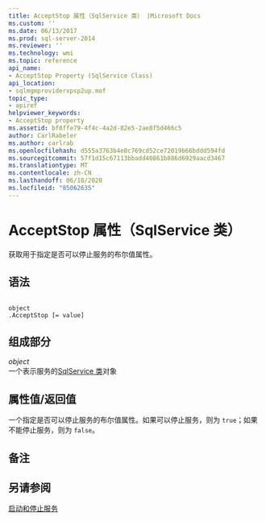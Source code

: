 ```yaml
---
title: AcceptStop 属性（SqlService 类） |Microsoft Docs
ms.custom: ''
ms.date: 06/13/2017
ms.prod: sql-server-2014
ms.reviewer: ''
ms.technology: wmi
ms.topic: reference
api_name:
- AcceptStop Property (SqlService Class)
api_location:
- sqlmgmproviderxpsp2up.mof
topic_type:
- apiref
helpviewer_keywords:
- AcceptStop property
ms.assetid: bf8ffe79-4f4c-4a2d-82e5-2ae8f5d466c5
author: CarlRabeler
ms.author: carlrab
ms.openlocfilehash: d555a3763b4e8c769cd52ce72019b66bddd594fd
ms.sourcegitcommit: 57f1d15c67113bbadd40861b886d6929aacd3467
ms.translationtype: MT
ms.contentlocale: zh-CN
ms.lasthandoff: 06/18/2020
ms.locfileid: "85062635"
---
```

# <a name="acceptstop-property-sqlservice-class"></a>AcceptStop 属性（SqlService 类）
  获取用于指定是否可以停止服务的布尔值属性。  
  
## <a name="syntax"></a>语法  
  
```  
  
object  
.AcceptStop [= value]  
```  
  
## <a name="parts"></a>组成部分  
 *object*  
 一个表示服务的[SqlService 类](sqlservice-class.md)对象  
  
## <a name="property-valuereturn-value"></a>属性值/返回值  
 一个指定是否可以停止服务的布尔值属性。如果可以停止服务，则为 `true`；如果不能停止服务，则为 `false`。  
  
## <a name="remarks"></a>备注  
  
## <a name="see-also"></a>另请参阅  
 [启动和停止服务](https://technet.microsoft.com/library/ms174886\(v=sql.105\).aspx)  
  
  
